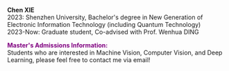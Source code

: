 **Chen XIE** \
2023: Shenzhen University, Bachelor's degree in New Generation of Electronic Information Technology (including Quantum Technology) \
2023-Now: Graduate student, Co-advised with Prof. Wenhua DING

**<font color=purple> Master's Admissions Information:</font>** \
Students who are interested in Machine Vision, Computer Vision, and Deep Learning, please feel free to contact me via email!
